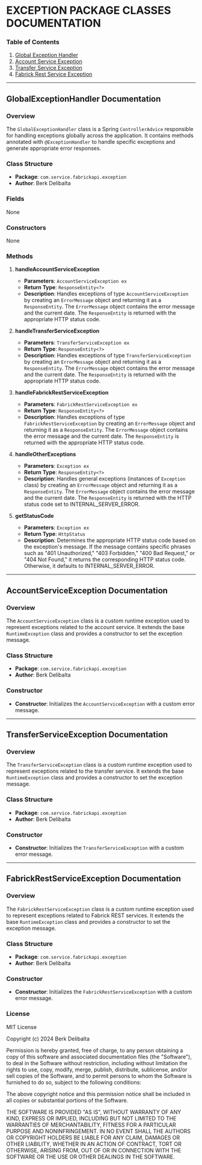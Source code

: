 # EXCEPTION PACKAGE CLASSES DOCUMENTATION

### Table of Contents

1. [Global Exception Handler ](#globalexceptionhandler-documentation)
2. [Account Service Exception](#accountserviceexception-documentation)
3. [Transfer Service Exception](#transferserviceexception-documentation)
4. [Fabrick Rest Service Exception](#fabrickrestserviceexception-documentation)

---

## GlobalExceptionHandler Documentation

### Overview

The `GlobalExceptionHandler` class is a Spring `ControllerAdvice` responsible for handling exceptions globally across the application. It contains methods annotated with `@ExceptionHandler` to handle specific exceptions and generate appropriate error responses.

### Class Structure

- **Package**: `com.service.fabrickapi.exception`
- **Author**: Berk Delibalta

### Fields

None

### Constructors

None

### Methods

1. **handleAccountServiceException**
    - **Parameters**: `AccountServiceException ex`
    - **Return Type**: `ResponseEntity<?>`
    - **Description**: Handles exceptions of type `AccountServiceException` by creating an `ErrorMessage` object and returning it as a `ResponseEntity`. The `ErrorMessage` object contains the error message and the current date. The `ResponseEntity` is returned with the appropriate HTTP status code.

2. **handleTransferServiceException**
    - **Parameters**: `TransferServiceException ex`
    - **Return Type**: `ResponseEntity<?>`
    - **Description**: Handles exceptions of type `TransferServiceException` by creating an `ErrorMessage` object and returning it as a `ResponseEntity`. The `ErrorMessage` object contains the error message and the current date. The `ResponseEntity` is returned with the appropriate HTTP status code.

3. **handleFabrickRestServiceException**
    - **Parameters**: `FabrickRestServiceException ex`
    - **Return Type**: `ResponseEntity<?>`
    - **Description**: Handles exceptions of type `FabrickRestServiceException` by creating an `ErrorMessage` object and returning it as a `ResponseEntity`. The `ErrorMessage` object contains the error message and the current date. The `ResponseEntity` is returned with the appropriate HTTP status code.

4. **handleOtherExceptions**
    - **Parameters**: `Exception ex`
    - **Return Type**: `ResponseEntity<?>`
    - **Description**: Handles general exceptions (instances of `Exception` class) by creating an `ErrorMessage` object and returning it as a `ResponseEntity`. The `ErrorMessage` object contains the error message and the current date. The `ResponseEntity` is returned with the HTTP status code set to INTERNAL_SERVER_ERROR.

5. **getStatusCode**
    - **Parameters**: `Exception ex`
    - **Return Type**: `HttpStatus`
    - **Description**: Determines the appropriate HTTP status code based on the exception's message. If the message contains specific phrases such as "401 Unauthorized," "403 Forbidden," "400 Bad Request," or "404 Not Found," it returns the corresponding HTTP status code. Otherwise, it defaults to INTERNAL_SERVER_ERROR.

---

## AccountServiceException Documentation

### Overview

The `AccountServiceException` class is a custom runtime exception used to represent exceptions related to the account service. It extends the base `RuntimeException` class and provides a constructor to set the exception message.

### Class Structure

- **Package**: `com.service.fabrickapi.exception`
- **Author**: Berk Delibalta

### Constructor

- **Constructor**: Initializes the `AccountServiceException` with a custom error message.


---

## TransferServiceException Documentation

### Overview

The `TransferServiceException` class is a custom runtime exception used to represent exceptions related to the transfer service. It extends the base `RuntimeException` class and provides a constructor to set the exception message.

### Class Structure

- **Package**: `com.service.fabrickapi.exception`
- **Author**: Berk Delibalta

### Constructor

- **Constructor**: Initializes the `TransferServiceException` with a custom error message.

---

## FabrickRestServiceException Documentation

### Overview

The `FabrickRestServiceException` class is a custom runtime exception used to represent exceptions related to Fabrick REST services. It extends the base `RuntimeException` class and provides a constructor to set the exception message.

### Class Structure

- **Package**: `com.service.fabrickapi.exception`
- **Author**: Berk Delibalta

### Constructor

- **Constructor**: Initializes the `FabrickRestServiceException` with a custom error message.


### License

MIT License

Copyright (c) 2024 Berk Delibalta

Permission is hereby granted, free of charge, to any person obtaining a copy
of this software and associated documentation files (the "Software"), to deal
in the Software without restriction, including without limitation the rights
to use, copy, modify, merge, publish, distribute, sublicense, and/or sell
copies of the Software, and to permit persons to whom the Software is
furnished to do so, subject to the following conditions:

The above copyright notice and this permission notice shall be included in
all copies or substantial portions of the Software.

THE SOFTWARE IS PROVIDED "AS IS", WITHOUT WARRANTY OF ANY KIND, EXPRESS OR
IMPLIED, INCLUDING BUT NOT LIMITED TO THE WARRANTIES OF MERCHANTABILITY,
FITNESS FOR A PARTICULAR PURPOSE AND NONINFRINGEMENT. IN NO EVENT SHALL THE
AUTHORS OR COPYRIGHT HOLDERS BE LIABLE FOR ANY CLAIM, DAMAGES OR OTHER
LIABILITY, WHETHER IN AN ACTION OF CONTRACT, TORT OR OTHERWISE, ARISING FROM,
OUT OF OR IN CONNECTION WITH THE SOFTWARE OR THE USE OR OTHER DEALINGS IN
THE SOFTWARE.